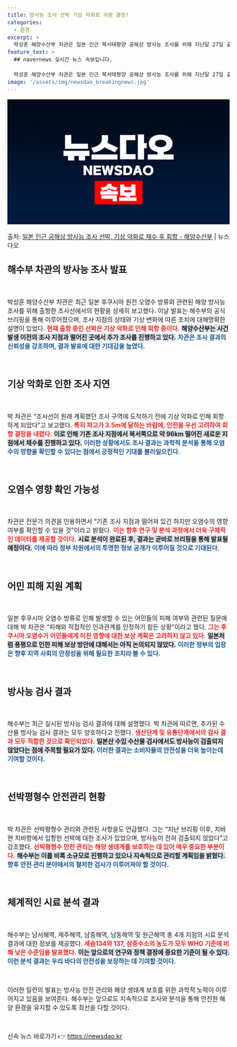 ```yaml
---
title: 방사능 조사 선박 기상 악화로 귀환 결정!
categories:
  - 환경
excerpt: >
  박성훈 해양수산부 차관은 일본 인근 북서태평양 공해상 방사능 조사를 위해 지난달 27일 출항한 우리 선박이기…
feature_text: >
  ## navernews 실시간 뉴스 속보입니다.

  박성훈 해양수산부 차관은 일본 인근 북서태평양 공해상 방사능 조사를 위해 지난달 27일 출항한 우리 선박이기…
image: '/assets/img/newsdao_breakingnews.jpg'
---
```


![뉴스다오 속보](/assets/img/newsdao_breakingnews.jpg)

<p>출처: <a href="https://newsdao.kr/2059" rel="dofollow">일본 인근 공해상 방사능 조사 선박, 기상 악화로 채수 후 회항 - 해양수산부</a> | 뉴스다오</p>

<h2 data-ke-size="size26">해수부 차관의 방사능 조사 발표</h2>

<p data-ke-size="size16">&nbsp;</p>

박성훈 해양수산부 차관은 최근 일본 후쿠시마 원전 오염수 방류와 관련된 해양 방사능 조사를 위해 출항한 조사선에서의 현황을 상세히 보고했다. 이날 발표는 해수부의 공식 브리핑을 통해 이루어졌으며, 조사 지점의 상태와 기상 변화에 따른 조치에 대해명확한 설명이 있었다. <b><span style="color: #ee2323;">현재 출항 중인 선박은 기상 악화로 인해 회항 중이다.</span></b> <b><span style="background-color: #21538527;">해양수산부는 사건 발생 이전의 조사 지점과 떨어진 곳에서 추가 조사를 진행하고 있다.</span></b> <b><span style="color: #1a5490;">차관은 조사 결과의 신뢰성을 강조하며, 결과 발표에 대한 기대감을 높였다.</span></b>

<p data-ke-size="size16">&nbsp;</p>

<h2 data-ke-size="size26">기상 악화로 인한 조사 지연</h2>

<p data-ke-size="size16">&nbsp;</p>

박 차관은 “조사선이 원래 계획했던 조사 구역에 도착하기 전에 기상 악화로 인해 회항하게 되었다”고 보고했다. <b><span style="color: #ee2323;">특히 파고가 3.5m에 달하는 바람에, 안전을 우선 고려하여 회항 결정을 내렸다.</span></b> <b><span style="background-color: #21538527;">이로 인해 기존 조사 지점에서 북서쪽으로 약 96km 떨어진 새로운 지점에서 채수를 진행하고 있다.</span></b> <b><span style="color: #1a5490;">이러한 상황에서도 조사 결과는 과학적 분석을 통해 오염수의 영향을 확인할 수 있다는 점에서 긍정적인 기대를 불러일으킨다.</span></b>

<p data-ke-size="size16">&nbsp;</p>

<h2 data-ke-size="size26">오염수 영향 확인 가능성</h2>

<p data-ke-size="size16">&nbsp;</p>

차관은 전문가 의견을 인용하면서 “기존 조사 지점과 떨어져 있긴 하지만 오염수의 영향 여부를 확인할 수 있을 것”이라고 밝혔다. <b><span style="color: #ee2323;">이는 향후 연구 및 분석 과정에서 더욱 구체적인 데이터를 제공할 것이다.</span></b> <b><span style="background-color: #21538527;">시료 분석이 완료된 후, 결과는 곧바로 브리핑을 통해 발표될 예정이다.</span></b> <b><span style="color: #1a5490;">이에 따라 정부 차원에서의 투명한 정보 공개가 이루어질 것으로 기대된다.</span></b>

<p data-ke-size="size16">&nbsp;</p>

<h2 data-ke-size="size26">어민 피해 지원 계획</h2>

<p data-ke-size="size16">&nbsp;</p>

일본 후쿠시마 오염수 방류로 인해 발생할 수 있는 어민들의 피해 여부와 관련된 질문에 대해 박 차관은 “피해와 직접적인 인과관계를 인정하기 힘든 상황”이라고 했다. <b><span style="color: #ee2323;">그는 후쿠시마 오염수가 어민들에게 미친 영향에 대한 보상 계획은 고려하지 않고 있다.</span></b> <b><span style="background-color: #21538527;">일본처럼 풍평으로 인한 피해 보상 방안에 대해서는 아직 논의되지 않았다.</span></b> <b><span style="color: #1a5490;">이러한 정부의 입장은 향후 지역 사회의 안정성을 위해 필요한 조치라 볼 수 있다.</span></b> 

<p data-ke-size="size16">&nbsp;</p>

<h2 data-ke-size="size26">방사능 검사 결과</h2>

<p data-ke-size="size16">&nbsp;</p>

해수부는 최근 실시된 방사능 검사 결과에 대해 설명했다. 박 차관에 따르면, 추가된 수산물 방사능 검사 결과는 모두 양호하다고 전했다. <b><span style="color: #ee2323;">생산단계 및 유통단계에서의 검사 결과 모두 적합한 것으로 확인되었다.</span></b> <b><span style="background-color: #21538527;">일본산 수입 수산물 검사에서도 방사능이 검출되지 않았다는 점에 주목할 필요가 있다.</span></b> <b><span style="color: #1a5490;">이러한 결과는 소비자들의 안전성을 더욱 높이는데 기여할 것이다.</span></b> 

<p data-ke-size="size16">&nbsp;</p>

<h2 data-ke-size="size26">선박평형수 안전관리 현황</h2>

<p data-ke-size="size16">&nbsp;</p>

박 차관은 선박평형수 관리와 관련된 사항을도 언급했다. 그는 “지난 브리핑 이후, 치바현 치바항에서 입항한 선박에 대한 조사가 있었으며, 방사능이 전혀 검출되지 않았다”고 강조했다. <b><span style="color: #ee2323;">선박평형수 안전 관리는 해양 생태계를 보호하는 데 있어 매우 중요한 부분이다.</span></b> <b><span style="background-color: #21538527;">해수부는 이를 비록 소규모로 진행하고 있으나 지속적으로 관리할 계획임을 밝혔다.</span></b> <b><span style="color: #1a5490;">향후 안전 관리 분야에서의 철저한 검사가 이루어져야 할 것이다.</span></b> 

<p data-ke-size="size16">&nbsp;</p>

<h2 data-ke-size="size26">체계적인 시료 분석 결과</h2>

<p data-ke-size="size16">&nbsp;</p>

해수부는 남서해역, 제주해역, 남중해역, 남동해역 및 원근해역 총 4개 지점의 시료 분석 결과에 대한 정보를 제공했다. <b><span style="color: #ee2323;">세슘134와 137, 삼중수소의 농도가 모두 WHO 기준에 비해 낮은 수준임을 발표했다.</span></b> <b><span style="background-color: #21538527;">이는 앞으로의 연구와 정책 결정에 중요한 기준이 될 수 있다.</span></b> <b><span style="color: #1a5490;">이런 분석 결과는 우리 바다의 안전성을 보장하는 데 기여할 것이다.</span></b> 

<p data-ke-size="size16">&nbsp;</p>

이러한 일련의 발표는 방사능 안전 관리와 해양 생태계 보호를 위한 과학적 노력이 이루어지고 있음을 보여준다. 해수부는 앞으로도 지속적으로 조사와 분석을 통해 안전한 해양 환경을 유지할 수 있도록 최선을 다할 것이다. 

<p data-ke-size="size16">&nbsp;</p> 

신속 뉴스 바로가기 👉 <a href="https://newsdao.kr" rel="dofollow">https://newsdao.kr</a>


